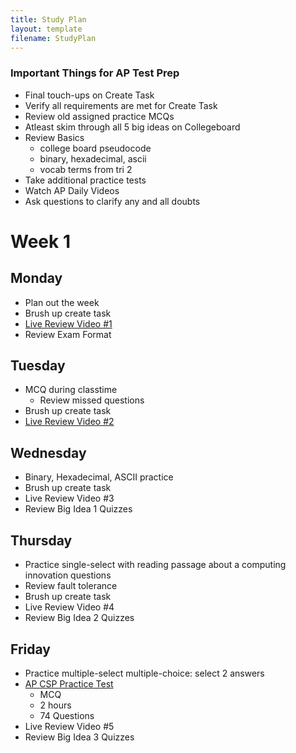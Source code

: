 ```yaml
---
title: Study Plan
layout: template
filename: StudyPlan
--- 
```


### Important Things for AP Test Prep
- Final touch-ups on Create Task
- Verify all requirements are met for Create Task
- Review old assigned practice MCQs
- Atleast skim through all 5 big ideas on Collegeboard
- Review Basics
  - college board pseudocode
  - binary, hexadecimal, ascii
  - vocab terms from tri 2
- Take additional practice tests
- Watch AP Daily Videos
- Ask questions to clarify any and all doubts

# Week 1

## Monday
- Plan out the week
- Brush up create task
- [Live Review Video #1](https://www.youtube.com/watch?v=42LzqpaVbw8&t=462s)
- Review Exam Format

## Tuesday
- MCQ during classtime
   - Review missed questions
- Brush up create task
- [Live Review Video #2](https://www.youtube.com/watch?v=LzaGyahoieI)

## Wednesday
- Binary, Hexadecimal, ASCII practice
- Brush up create task
- Live Review Video #3
- Review Big Idea 1 Quizzes

## Thursday
- Practice single-select with reading passage about a computing innovation questions
- Review fault tolerance
- Brush up create task
- Live Review Video #4
- Review Big Idea 2 Quizzes

## Friday
- Practice multiple-select multiple-choice: select 2 answers
- [AP CSP Practice Test](https://www.youtube.com/watch?v=w7DG3cIjtco)
  - MCQ
  - 2 hours
  - 74 Questions
- Live Review Video #5
- Review Big Idea 3 Quizzes
